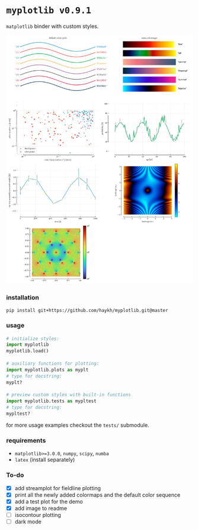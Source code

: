 # `myplotlib v0.9.1`

`matplotlib` binder with custom styles.

![preview](https://github.com/haykh/myplotlib/blob/master/myplotlib/preview.jpg)

### installation

```shell
pip install git+https://github.com/haykh/myplotlib.git@master
```

### usage

```python
# initialize styles:
import myplotlib
myplotlib.load()

# auxiliary functions for plotting:
import myplotlib.plots as myplt
# type for docstring:
myplt?

# preview custom styles with built-in functions
import myplotlib.tests as mypltest
# type for docstring:
mypltest?
```

for more usage examples checkout the `tests/` submodule.

### requirements

* `matplotlib>=3.0.0`, `numpy`, `scipy`, `numba`
* `latex` (install separately)

### To-do

- [x] add streamplot for fieldline plotting
- [x] print all the newly added colormaps and the default color sequence
- [x] add a test plot for the demo
- [x] add image to readme
- [ ] isocontour plotting
- [ ] dark mode
